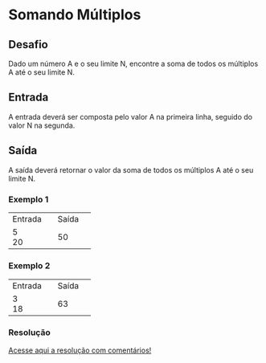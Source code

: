 # Somando Múltiplos

## Desafio

Dado um número A e o seu limite N, encontre a soma de todos os múltiplos A até o seu limite N.

## Entrada

A entrada deverá ser composta pelo valor A na primeira linha, seguido do valor N na segunda.

## Saída

A saída deverá retornar o valor da soma de todos os múltiplos A até o seu limite N.

### Exemplo 1

<table>
    <tr>
        <td> Entrada <td>
        <td> Saída <td>
    <tr>
    <tr>
        <td> 5 <br> 20 <td>
        <td> 50 <td>
    <tr>
</table>

### Exemplo 2

<table>
    <tr>
        <td> Entrada <td>
        <td> Saída <td>
    <tr>
    <tr>
        <td> 3 <br> 18 <td>
        <td> 63 <td>
    <tr>
</table>

### Resolução

<a href="https://github.com/ericksont/dio-contents/tree/main/code-challenges/code-challenges/index.js"> Acesse aqui a resolução com comentários! </a>